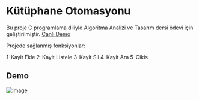 # Kütüphane Otomasyonu

Bu proje C programlama diliyle Algoritma Analizi ve Tasarım dersi ödevi için geliştirilmiştir.
[Canlı Demo](https://onlinegdb.com/S1N6d_D4u)

Projede sağlanmış fonksiyonlar:

  1-Kayit Ekle
  2-Kayit Listele
  3-Kayit Sil
  4-Kayit Ara
  5-Cikis
  
## Demo
![image](https://user-images.githubusercontent.com/32402864/112160992-c26e6900-8bfb-11eb-9a7e-08d46833d626.png)
